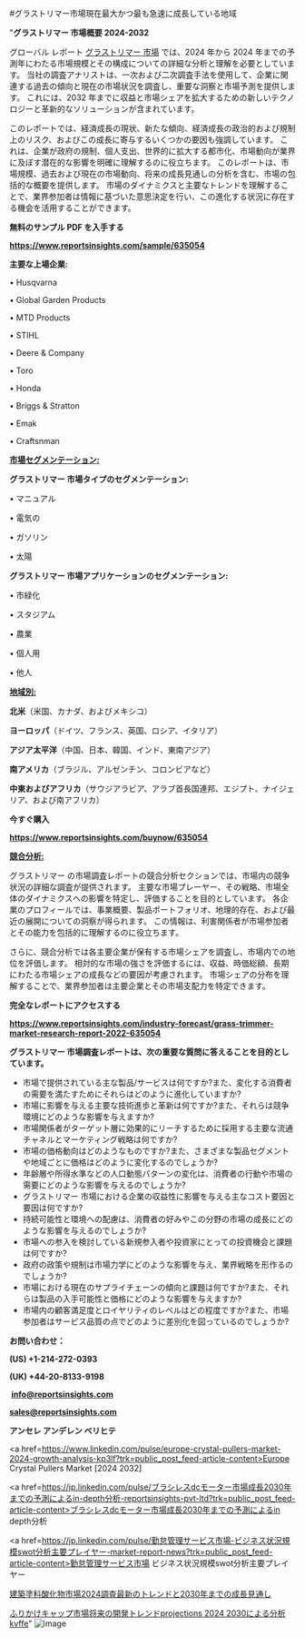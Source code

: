 #グラストリマー市場現在最大かつ最も急速に成長している地域

"<strong>グラストリマー 市場概要 2024-2032</strong>

グローバル レポート <a href=https://www.reportsinsights.com/sample/635054>グラストリマー 市場</a> では、2024 年から 2024 年までの予測年にわたる市場規模とその構成についての詳細な分析と理解を必要としています。 当社の調査アナリストは、一次および二次調査手法を使用して、企業に関連する過去の傾向と現在の市場状況を調査し、重要な洞察と市場予測を提供します。 これには、2032 年までに収益と市場シェアを拡大​​するための新しいテクノロジーと革新的なソリューションが含まれています。

このレポートでは、経済成長の現状、新たな傾向、経済成長の政治的および規制上のリスク、およびこの成長に寄与するいくつかの要因も強調しています。 これは、企業が政府の規制、個人支出、世界的に拡大する都市化、市場動向が業界に及ぼす潜在的な影響を明確に理解するのに役立ちます。 このレポートは、市場規模、過去および現在の市場動向、将来の成長見通しの分析を含む、市場の包括的な概要を提供します。 市場のダイナミクスと主要なトレンドを理解することで、業界参加者は情報に基づいた意思決定を行い、この進化する状況に存在する機会を活用することができます。

<strong><b>無料のサンプル PDF を入手する</b></strong>

<a href=https://www.reportsinsights.com/sample/635054><strong><u>https://www.reportsinsights.com/sample/635054</u></strong></a>

<strong>主要な上場企業:</strong>

• Husqvarna

• Global Garden Products

• MTD Products

• STIHL

• Deere & Company

• Toro

• Honda

• Briggs & Stratton

• Emak

• Craftsnman

<strong><u>市場セグメンテーション</u></strong><strong><u>:</u></strong>

<strong>グラストリマー 市場タイプのセグメンテーション:</strong>

• マニュアル

• 電気の

• ガソリン

• 太陽

<strong>グラストリマー 市場アプリケーションのセグメンテーション:</strong>

• 市緑化

• スタジアム

• 農業

• 個人用

• 他人

<strong><u>地域別</u></strong><strong><u>:</u></strong>

<strong>北米</strong>（米国、カナダ、およびメキシコ）

<strong>ヨーロッパ</strong>（ドイツ、フランス、英国、ロシア、イタリア）

<strong>アジア太平洋</strong>（中国、日本、韓国、インド、東南アジア）

<strong>南アメリカ</strong>（ブラジル、アルゼンチン、コロンビアなど）

<strong>中東およびアフリカ</strong>（サウジアラビア、アラブ首長国連邦、エジプト、ナイジェリア、および南アフリカ）

<strong>今すぐ購入</strong>

<a href=https://www.reportsinsights.com/buynow/635054><strong><u>https://www.reportsinsights.com/buynow/635054</u></strong></a>

<strong><u>競合分析:</u></strong>

グラストリマー の市場調査レポートの競合分析セクションでは、市場内の競争状況の詳細な調査が提供されます。 主要な市場プレーヤー、その戦略、市場全体のダイナミクスへの影響を特定し、評価することを目的としています。 各企業のプロフィールでは、事業概要、製品ポートフォリオ、地理的存在、および最近の展開についての洞察が得られます。 この情報は、利害関係者が市場参加者とその能力を包括的に理解するのに役立ちます。

さらに、競合分析では各主要企業が保有する市場シェアを調査し、市場内での地位を評価します。 相対的な市場の強さを評価するには、収益、時価総額、長期にわたる市場シェアの成長などの要因が考慮されます。 市場シェアの分布を理解することで、業界参加者は主要企業とその市場支配力を特定できます。

<strong>完全なレポートにアクセスする</strong>

<a href=https://www.reportsinsights.com/industry-forecast/grass-trimmer-market-research-report-2022-635054><strong><u><b>https://www.reportsinsights.com/industry-forecast/grass-trimmer-market-research-report-2022-635054</b></u></strong></a>

<strong><b>グラストリマー 市場調査レポートは、次の重要な質問に答えることを目的としています。</b></strong>
<ul>
  <li>市場で提供されている主な製品/サービスは何ですか?また、変化する消費者の需要を満たすためにそれらはどのように進化していますか?</li>
  <li>市場に影響を与える主要な技術進歩と革新は何ですか?また、それらは競争環境にどのような影響を与えますか?</li>
  <li>市場関係者がターゲット層に効果的にリーチするために採用する主要な流通チャネルとマーケティング戦略は何ですか?</li>
  <li>市場の価格動向はどのようなものですか?また、さまざまな製品セグメントや地域ごとに価格はどのように変化するのでしょうか?</li>
  <li>年齢層や所得水準などの人口動態パターンの変化は、消費者の行動や市場の需要にどのような影響を与えるのでしょうか?</li>
  <li>グラストリマー 市場における企業の収益性に影響を与える主なコスト要因と要因は何ですか?</li>
  <li>持続可能性と環境への配慮は、消費者の好みやこの分野の市場の成長にどのような影響を与えるのでしょうか?</li>
  <li>市場への参入を検討している新規参入者や投資家にとっての投資機会と課題は何ですか?</li>
  <li>政府の政策や規制は市場力学にどのような影響を与え、業界戦略を形作るのでしょうか?</li>
  <li>市場における現在のサプライチェーンの傾向と課題は何ですか?また、それらは製品の入手可能性と価格にどのような影響を与えますか?</li>
  <li>市場内の顧客満足度とロイヤリティのレベルはどの程度ですか?また、市場参加者はサービス品質の点でどのように差別化を図っているのでしょうか?</li>
</ul>
<strong>お問い合わせ：</strong>

<strong>(US) +1-214-272-0393</strong>

<strong>(UK) +44-20-8133-9198</strong>

<strong> </strong><a href=info@reportsinsights.com><strong><u>info@reportsinsights.com</u></strong></a>

<a href=sales@reportsinsights.com><strong><u>sales@reportsinsights.com</u></strong></a>

<strong>アンセレ アンデレン ベリヒテ</strong>

<a href=https://www.linkedin.com/pulse/europe-crystal-pullers-market-2024-growth-analysis-kp3lf?trk=public_post_feed-article-content>Europe Crystal Pullers Market [2024 2032]</a>

<a href=https://jp.linkedin.com/pulse/ブラシレスdcモーター市場成長2030年までの予測によるin-depth分析-reportsinsights-pvt-ltd?trk=public_post_feed-article-content>ブラシレスdcモーター市場成長2030年までの予測によるin depth分析</a>

<a href=https://jp.linkedin.com/pulse/勤怠管理サービス市場-ビジネス状況規模swot分析主要プレイヤー-market-report-news?trk=public_post_feed-article-content>勤怠管理サービス市場 ビジネス状況規模swot分析主要プレイヤー</a>

<a href=https://www.linkedin.com/pulse/建築塗料酸化物市場2024調査最新のトレンドと2030年までの成長見通し-community-market-research/>建築塗料酸化物市場2024調査最新のトレンドと2030年までの成長見通し</a>

<a href=https://www.linkedin.com/pulse/ふりかけキャップ市場将来の開発トレンドprojections-2024-2030による分析-kvffe/>ふりかけキャップ市場将来の開発トレンドprojections 2024 2030による分析 kvffe</a>"
![image](https://github.com/ahaan12367/RIMarket24/assets/158471582/9aea5c4c-7cac-408f-bfab-bc33ecade633)
